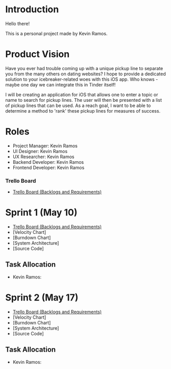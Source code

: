 # Introduction
Hello there!

This is a personal project made by Kevin Ramos.

# Product Vision
Have you ever had trouble coming up with a unique pickup line to separate you from the many others on dating websites? 
I hope to provide a dedicated solution to your icebreaker-related woes with this iOS app. Who knows - maybe one day we can integrate this in Tinder itself!

I will be creating an application for iOS that allows one to enter a topic or name to search for pickup lines. The user will then be presented with a list of pickup lines that can be used. As a reach goal, I want to be able to determine a method to 'rank' these pickup lines for measures of success. 

# Roles
- Project Manager: Kevin Ramos
- UI Designer: Kevin Ramos
- UX Researcher: Kevin Ramos
- Backend Developer: Kevin Ramos
- Frontend Developer: Kevin Ramos

### Trello Board
- [Trello Board (Backlogs and Requirements)](https://trello.com/b/PJ3LMcaw/tinder-pickup-line-generation)

# Sprint 1 (May 10)
- [Trello Board (Backlogs and Requirements)](https://trello.com/b/PJ3LMcaw/tinder-pickup-line-generation)
- [Velocity Chart]
- [Burndown Chart]
- [System Architecture]
- [Source Code]

## Task Allocation
- Kevin Ramos: 

# Sprint 2 (May 17)
- [Trello Board (Backlogs and Requirements)](https://trello.com/b/PJ3LMcaw/tinder-pickup-line-generation)
- [Velocity Chart]
- [Burndown Chart]
- [System Architecture]
- [Source Code]

## Task Allocation
- Kevin Ramos: 
